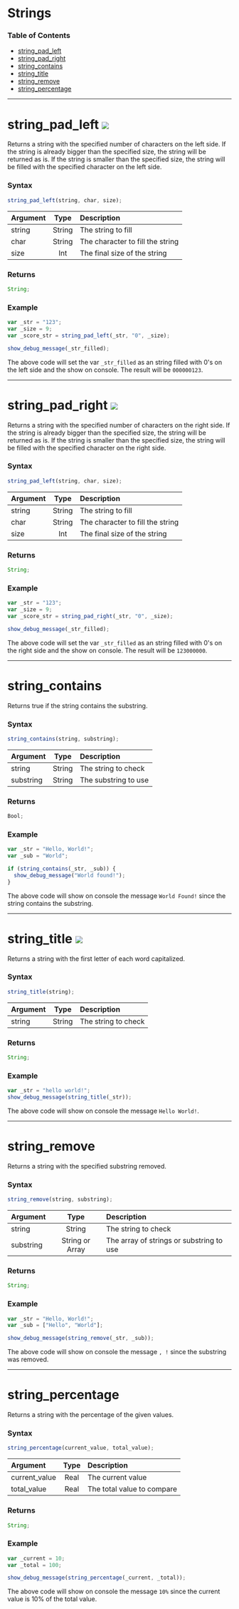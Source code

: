 # Strings

### Table of Contents

- [string_pad_left](#string_pad_left)
- [string_pad_right](#string_pad_right)
- [string_contains](#string_contains)
- [string_title](#string_title)
- [string_remove](#string_remove)
- [string_percentage](#string_percentage)

---

# string_pad_left ![](https://img.shields.io/badge/v1.3.0-7a6e7e?style=flat)

Returns a string with the specified number of characters on the left side. If the string is already bigger than the specified size, the string will be returned as is. If the string is smaller than the specified size, the string will be filled with the specified character on the left side.

### Syntax

```js
string_pad_left(string, char, size);
```

| Argument |  Type  | Description                      |
| :------- | :----: | :------------------------------- |
| string   | String | The string to fill               |
| char     | String | The character to fill the string |
| size     |  Int   | The final size of the string     |

### Returns

```js
String;
```

### Example

```js
var _str = "123";
var _size = 9;
var _score_str = string_pad_left(_str, "0", _size);

show_debug_message(_str_filled);
```

The above code will set the var `_str_filled` as an string filled with 0's on the left side and the show on console. The result will be `000000123`.

---

# string_pad_right ![](https://img.shields.io/badge/v1.3.0-7a6e7e?style=flat)

Returns a string with the specified number of characters on the right side. If the string is already bigger than the specified size, the string will be returned as is. If the string is smaller than the specified size, the string will be filled with the specified character on the right side.

### Syntax

```js
string_pad_left(string, char, size);
```

| Argument |  Type  | Description                      |
| :------- | :----: | :------------------------------- |
| string   | String | The string to fill               |
| char     | String | The character to fill the string |
| size     |  Int   | The final size of the string     |

### Returns

```js
String;
```

### Example

```js
var _str = "123";
var _size = 9;
var _score_str = string_pad_right(_str, "0", _size);

show_debug_message(_str_filled);
```

The above code will set the var `_str_filled` as an string filled with 0's on the right side and the show on console. The result will be `123000000`.

---

# string_contains

Returns true if the string contains the substring.

### Syntax

```js
string_contains(string, substring);
```

| Argument  |  Type  | Description          |
| :-------- | :----: | :------------------- |
| string    | String | The string to check  |
| substring | String | The substring to use |

### Returns

```js
Bool;
```

### Example

```js
var _str = "Hello, World!";
var _sub = "World";

if (string_contains(_str, _sub)) {
  show_debug_message("World found!");
}
```

The above code will show on console the message `World Found!` since the string contains the substring.

---

# string_title ![](https://img.shields.io/badge/v1.2.2-3e5f4a?style=flat)

Returns a string with the first letter of each word capitalized.

### Syntax

```js
string_title(string);
```

| Argument |  Type  | Description         |
| :------- | :----: | :------------------ |
| string   | String | The string to check |

### Returns

```js
String;
```

### Example

```js
var _str = "hello world!";
show_debug_message(string_title(_str));
```

The above code will show on console the message `Hello World!`.

---

# string_remove

Returns a string with the specified substring removed.

### Syntax

```js
string_remove(string, substring);
```

| Argument  |      Type       | Description                              |
| :-------- | :-------------: | :--------------------------------------- |
| string    |     String      | The string to check                      |
| substring | String or Array | The array of strings or substring to use |

### Returns

```js
String;
```

### Example

```js
var _str = "Hello, World!";
var _sub = ["Hello", "World"];

show_debug_message(string_remove(_str, _sub));
```

The above code will show on console the message `, !` since the substring was removed.

---

# string_percentage

Returns a string with the percentage of the given values.

### Syntax

```js
string_percentage(current_value, total_value);
```

| Argument      | Type  | Description                |
| :------------ | :---: | :------------------------- |
| current_value | Real  | The current value          |
| total_value   | Real  | The total value to compare |

### Returns

```js
String;
```

### Example

```js
var _current = 10;
var _total = 100;

show_debug_message(string_percentage(_current, _total));
```

The above code will show on console the message `10%` since the current value is 10% of the total value.
